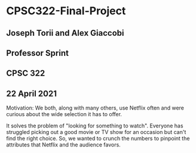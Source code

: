 # CPSC322-Final-Project

## Joseph Torii and Alex Giaccobi
## Professor Sprint
## CPSC 322
## 22 April 2021


Motivation: We both, along with many others, use Netflix often and were curious about the wide 
selection it has to offer.

It solves the problem of "looking for something to watch". Everyone has struggled picking out a good
movie or TV show for an occasion but can't find the right choice. So, we wanted to crunch the numbers 
to pinpoint the attributes that Netflix and the audience favors.